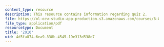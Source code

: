 ```yaml
---
content_type: resource
description: This resource contains information regarding quiz 2.
file: https://ol-ocw-studio-app-production.s3.amazonaws.com/courses/6-837-computer-graphics-fall-2012/4d5fa8746ea9838b454519e313d538d7_MIT6_837F12_2010_final.pdf
file_type: application/pdf
resourcetype: Document
title: '2010'
uid: 4d5fa874-6ea9-838b-4545-19e313d538d7
---
```

